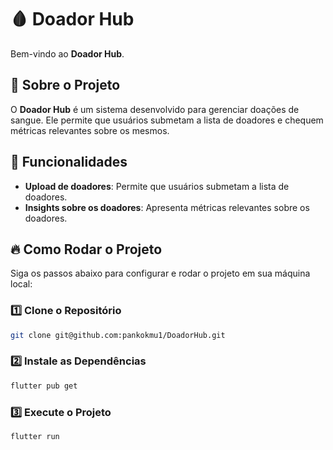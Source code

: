 # 🩸 Doador Hub

Bem-vindo ao **Doador Hub**.

## 📌 Sobre o Projeto

O **Doador Hub** é um sistema desenvolvido para gerenciar doações de sangue. Ele permite que usuários submetam a lista de doadores e chequem métricas relevantes sobre os mesmos.

## 🚀 Funcionalidades

- **Upload de doadores**: Permite que usuários submetam a lista de doadores.
- **Insights sobre os doadores**: Apresenta métricas relevantes sobre os doadores.

## 🔥 Como Rodar o Projeto

Siga os passos abaixo para configurar e rodar o projeto em sua máquina local:

### 1️⃣ Clone o Repositório
```bash
git clone git@github.com:pankokmu1/DoadorHub.git
```

### 2️⃣ Instale as Dependências
```bash
flutter pub get
```

### 3️⃣ Execute o Projeto
```bash
flutter run
```
